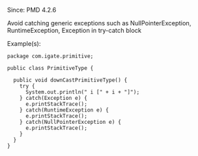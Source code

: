 Since: PMD 4.2.6

Avoid catching generic exceptions such as NullPointerException, RuntimeException, Exception in try-catch block

Example(s):
```
package com.igate.primitive;
    
public class PrimitiveType {
    
  public void downCastPrimitiveType() {
    try {
      System.out.println(" i [" + i + "]");
    } catch(Exception e) {
      e.printStackTrace();
    } catch(RuntimeException e) {
      e.printStackTrace();
    } catch(NullPointerException e) {
      e.printStackTrace();
    }
  } 
}
```
